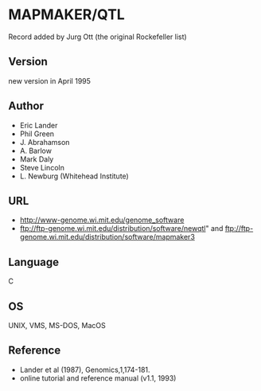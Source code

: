 # MAPMAKER/QTL
Record added by Jurg Ott (the original Rockefeller list)

## Version
new version in April 1995

## Author
* Eric Lander
* Phil Green
* J. Abrahamson
* A. Barlow
* Mark Daly
* Steve Lincoln
* L. Newburg (Whitehead Institute)

## URL
* http://www-genome.wi.mit.edu/genome_software
* ftp://ftp-genome.wi.mit.edu/distribution/software/newqtl" and ftp://ftp-genome.wi.mit.edu/distribution/software/mapmaker3

## Language
C

## OS
UNIX, VMS, MS-DOS, MacOS

## Reference
* Lander et al (1987), Genomics,1,174-181.
* online tutorial and reference manual (v1.1, 1993)